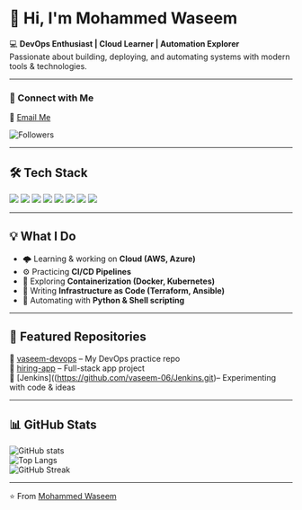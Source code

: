 # 👋 Hi, I'm Mohammed Waseem

💻 **DevOps Enthusiast | Cloud Learner | Automation Explorer**  
Passionate about building, deploying, and automating systems with modern tools & technologies.  

---

### 🔗 Connect with Me
📧 [Email Me](mailto:vaseem73300@gmail.com)  

![Followers](https://img.shields.io/github/followers/vaseem-06?label=Followers&style=social)

---

## 🛠 Tech Stack

<p>
  <img src="https://img.shields.io/badge/Linux-FCC624?style=for-the-badge&logo=linux&logoColor=black" />
  <img src="https://img.shields.io/badge/Shell_Script-%23121011.svg?style=for-the-badge&logo=gnu-bash&logoColor=white" />
  <img src="https://img.shields.io/badge/GitHub-100000?style=for-the-badge&logo=github&logoColor=white" />
  <img src="https://img.shields.io/badge/Docker-2496ED?style=for-the-badge&logo=docker&logoColor=white" />
  <img src="https://img.shields.io/badge/Kubernetes-326CE5?style=for-the-badge&logo=kubernetes&logoColor=white" />
  <img src="https://img.shields.io/badge/Terraform-7B42BC?style=for-the-badge&logo=terraform&logoColor=white" />
  <img src="https://img.shields.io/badge/Ansible-EE0000?style=for-the-badge&logo=ansible&logoColor=white" />
  <img src="https://img.shields.io/badge/Python-3776AB?style=for-the-badge&logo=python&logoColor=white" />
</p>

---

## 💡 What I Do
- 🌩 Learning & working on **Cloud (AWS, Azure)**  
- ⚙️ Practicing **CI/CD Pipelines**  
- 🐳 Exploring **Containerization (Docker, Kubernetes)**  
- 📜 Writing **Infrastructure as Code (Terraform, Ansible)**  
- 🐍 Automating with **Python & Shell scripting**  

---

## 🚀 Featured Repositories
🔹 [vaseem-devops](https://github.com/vaseem-06/vaseem-devops) – My DevOps practice repo  
🔹 [hiring-app](https://github.com/vaseem-06/hiring-app) – Full-stack app project  
🔹 [Jenkins]((https://github.com/vaseem-06/Jenkins.git)– Experimenting with code & ideas  

---

## 📊 GitHub Stats
![GitHub stats](https://github-readme-stats.vercel.app/api?username=vaseem-06&show_icons=true&theme=radical)  
![Top Langs](https://github-readme-stats.vercel.app/api/top-langs/?username=vaseem-06&layout=compact&theme=radical)  
![GitHub Streak](https://streak-stats.demolab.com?user=vaseem-06&theme=radical)

---

⭐️ From [Mohammed Waseem](https://github.com/vaseem-06)
